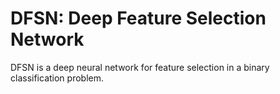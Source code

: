 # DFSN: Deep Feature Selection Network


DFSN is a deep neural network for feature selection in a binary classification problem. 
